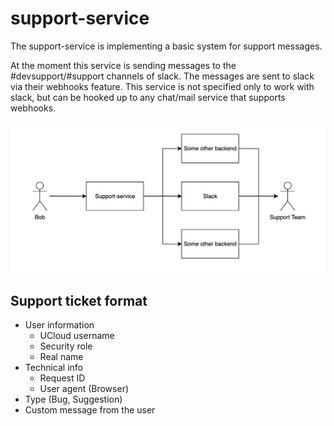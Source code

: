 # support-service

The support-service is implementing a basic system for support messages. 

At the moment this service is sending messages to the #devsupport/#support
channels of slack. The messages are sent to slack via their webhooks feature.
This service is not specified only to work with slack, but can be hooked up to 
any chat/mail service that supports webhooks.

![Support service flow](./wiki/SupportFlow.png)
## Support ticket format
- User information
  - UCloud username
  - Security role
  - Real name
- Technical info
  - Request ID 
  - User agent (Browser)
- Type (Bug, Suggestion)
- Custom message from the user
